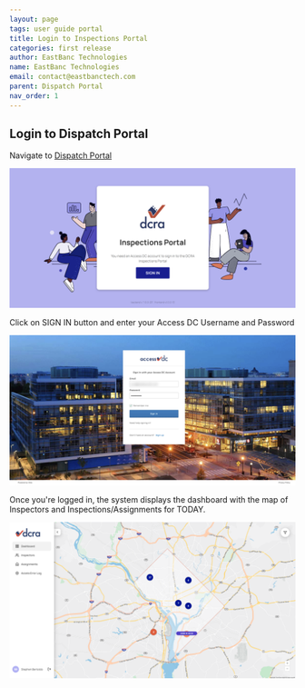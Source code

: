 ```yaml
---
layout: page
tags: user guide portal
title: Login to Inspections Portal
categories: first release
author: EastBanc Technologies
name: EastBanc Technologies
email: contact@eastbanctech.com
parent: Dispatch Portal
nav_order: 1
---
```

<section id="login-to-dispatch-portal" markdown="1">

# Login to Dispatch Portal
Navigate to [Dispatch Portal](https://tq-city-inspector-portal-staging.azurewebsites.net/login)

![logpor -screenshot](../images/dispatch-portal/dp-login/login.png)

Click on SIGN IN button and enter your Access DC Username and Password

![logpor1 -screenshot](../images/dispatch-portal/dp-login/sign-in.png)

Once you're logged in, the system displays the dashboard with the map of Inspectors and Inspections/Assignments for TODAY.

![db1 -screenshot](../images/dispatch-portal/dp-login/dashboard.png)

</section>